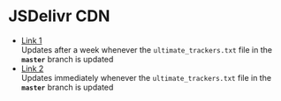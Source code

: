 # JSDelivr CDN

* [Link 1](https://cdn.jsdelivr.net/gh/kris3713/UltimateBTTrackersList@master/ultimate_trackers.txt)
  <br /> Updates after a week whenever the `ultimate_trackers.txt` file in the **`master`** branch is updated
* [Link 2](https://cdn.jsdelivr.net/gh/kris3713/UltimateBTTrackersList@HEAD/ultimate_trackers.txt)
  <br /> Updates immediately whenever the `ultimate_trackers.txt` file in the **`master`** branch is updated
